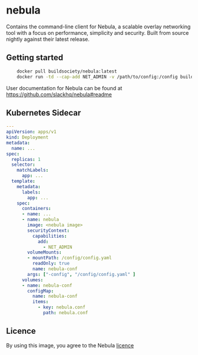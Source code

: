 # nebula

Contains the command-line client for Nebula, a scalable overlay networking tool with a focus on performance, simplicity and security. Built from source nightly against their latest release.

## Getting started

```bash
    docker pull buildsociety/nebula:latest
    docker run -td --cap-add NET_ADMIN -v /path/to/config:/config buildsociety/nebula:latest
```

User documentation for Nebula can be found at https://github.com/slackhq/nebula#readme

## Kubernetes Sidecar

```yaml
---
apiVersion: apps/v1
kind: Deployment
metadata:
  name: ...
spec:
  replicas: 1
  selector:
    matchLabels:
      app: ...
  template:
    metadata:
      labels:
        app: ...
    spec:
      containers:
      - name: ...
      - name: nebula
        image: <nebula image>
        securityContext:
          capabilities:
            add:
              - NET_ADMIN
        volumeMounts:
        - mountPath: /config/config.yaml
          readOnly: true
          name: nebula-conf
        args: ["-config", "/config/config.yaml" ] 
      volumes:
      - name: nebula-conf
        configMap:
          name: nebula-conf
          items:
            - key: nebula.conf
              path: nebula.conf
```

## Licence

By using this image, you agree to the Nebula [licence](https://github.com/slackhq/nebula/blob/master/LICENSE)